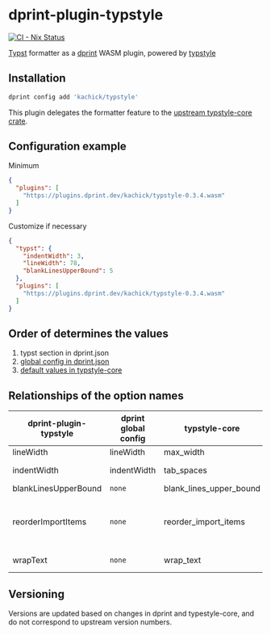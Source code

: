 # dprint-plugin-typstyle

[![CI - Nix Status](https://github.com/kachick/dprint-plugin-typstyle/actions/workflows/nix.yml/badge.svg?branch=main)](https://github.com/kachick/dprint-plugin-typstyle/actions/workflows/nix.yml?query=branch%3Amain+)

[Typst](https://github.com/typst/typst) formatter as a [dprint](https://github.com/dprint/dprint) WASM plugin, powered by [typstyle](https://github.com/Enter-tainer/typstyle)

## Installation

```bash
dprint config add 'kachick/typstyle'
```

This plugin delegates the formatter feature to the [upstream typstyle-core crate](https://github.com/Enter-tainer/typstyle).

## Configuration example

Minimum

```json
{
  "plugins": [
    "https://plugins.dprint.dev/kachick/typstyle-0.3.4.wasm"
  ]
}
```

Customize if necessary

```json
{
  "typst": {
    "indentWidth": 3,
    "lineWidth": 78,
    "blankLinesUpperBound": 5
  },
  "plugins": [
    "https://plugins.dprint.dev/kachick/typstyle-0.3.4.wasm"
  ]
}
```

## Order of determines the values

1. typst section in dprint.json
1. [global config in dprint.json](https://dprint.dev/config/#global-configuration)
1. [default values in typstyle-core](https://github.com/Enter-tainer/typstyle/blob/v0.13.5/crates/typstyle-core/src/config.rs#L18-L28)

## Relationships of the option names

| dprint-plugin-typstyle | dprint global config | typstyle-core           | typstyle CLI                      |
| ---------------------- | -------------------- | ----------------------- | --------------------------------- |
| lineWidth              | lineWidth            | max_width               | column                            |
| indentWidth            | indentWidth          | tab_spaces              | tab-width                         |
| blankLinesUpperBound   | `none`               | blank_lines_upper_bound | `none`                            |
| reorderImportItems     | `none`               | reorder_import_items    | no-reorder-import-items # disable |
| wrapText               | `none`               | wrap_text               | wrap-text                         |

## Versioning

Versions are updated based on changes in dprint and typestyle-core, and do not correspond to upstream version numbers.
